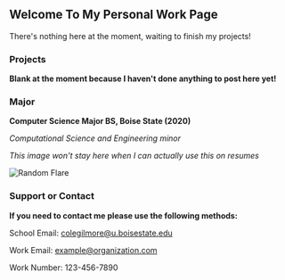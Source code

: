 ## Welcome To My Personal Work Page

There's nothing here at the moment, waiting to finish my projects!

### Projects

**Blank at the moment because I haven't done anything to post here yet!**

### Major

**Computer Science Major BS, Boise State (2020)**

*Computational Science and Engineering minor*

*This image won't stay here when I can actually use this on resumes*

![Random Flare](https://archive-media-0.nyafuu.org/bant/image/1517/35/1517359925961.jpg)


### Support or Contact

**If you need to contact me please use the following methods:**
  
School Email: colegilmore@u.boisestate.edu

Work Email: example@organization.com

Work Number: 123-456-7890
